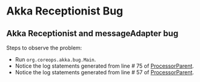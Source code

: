 # Akka Receptionist Bug

## Akka Receptionist and messageAdapter bug

Steps to observe the problem:

* Run `org.coreops.akka.bug.Main`.
* Notice the log statements generated from line # 75 of [ProcessorParent](src/main/java/org/coreops/akka/bug/actors/ProcessorParent.java).
* Notice the log statements generated from line # 57 of [ProcessorParent](src/main/java/org/coreops/akka/bug/actors/ProcessorParent.java).
